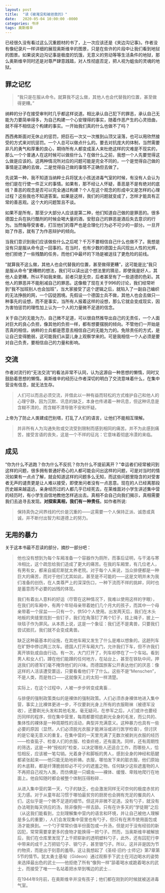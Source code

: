 ```yaml
---
layout: post
title:  "读《被淹没和被拯救的》"
date:   2020-05-04 10:00:00 -0000
categories: 书评
tags: 奥斯维辛
---
```


已经很久没有看过这么沉重题材的书了，上一次应该还是《夹边沟记事》。作者没有像纪录片一样详细的展现奥斯维辛的图景，只是在些许的片段中让我们看到地狱的图景。如果说夹边沟记事是极度的饥饿，无意义的劳动等等生活条件的地狱，那么奥斯维辛同时还是对尊严肆意践踏，对人性彻底否定，把人视为蛆虫的灵魂的地狱。  

## 罪之记忆

> “我只是在服从命令。就算我不这么做，其他人也会代替我的位置，甚至做得更糟。”

纳粹的分子在接受审判时几乎都这样说道。相比承认自己犯下的罪恶，承认自己无能为力要简单得多，为自己构建一个心安理得的事实，随着作恶产生的心灵扭曲，就不得不相信这个构建的事实。一开始我们真的什么也做不了吗？

西西弗斯面对无休止的惩罚，把巨石一次又一次推到山顶又滚落，也可以用欣然接受的方式来对抗惩罚。一个人总可以做点什么的。要去对抗庞大的体制，当然需要非凡的勇气和厚重的良心，期待所有人都变成圣人来杜绝这样的灾难是不现实的，那么一个个普通人在这时候可以做些什么？在做什么之前，我想一个人先要觉得这么做是应该的。这两种情况所对应的问题可能是完全不同的，一个是觉得自己做的事情是正确的去做，二是觉得自己做的事情不正确但去做了。

先说第一种，我不知道当纳粹士兵将犹太小孩送进毒气室的时候，有没有人会认为他们是在行使一件正义的事情。如果有，那不经让人怀疑，善恶是不是有绝对的底线？善恶的观念是否可以完全通过构建？个人在这个观念的形成中又是怎样的心理过程？这些我也不知道答案。如果是这样，我们的问题就变成了，怎样才能具有正常的善恶观。这个大的问题暂且不谈。

如果不是所有，那至少大部分人应该是第二种，他们知道自己做的是罪恶的。很多德国士兵在执行酷刑的时候会喝大量的酒，安慰自己的罪恶是酒后失去意识的行为。当然侮辱受害者，打压他们的尊严也是合理化行为必不可少的一部分。一旦开始了作恶，就有了为作恶辩护的倾向。

当我们意识到我们应该做些什么之后呢？千万不要相信自己什么也做不了。我想是没有只是服从命令这一回事的。在当时，也有少数的德国士兵闪现出人性的光辉，他们拒绝了一些残酷的任务，而他们中最坏的下场是被送往了更危险的前线。

“就算我不这么做，其他人也会代替我的位置，甚至做得更糟”，这可能是比“我只是服从命令”更糟糕的想法，我们可以读出这个想法里的猜忌，即使我是好人，其他人会更糟，所以不如我来做。前者只是无奈，后者甚至有了一些道德的色彩。其他人的罪恶并不能削减自己的罪恶。这像极了现在关于996的讨论，我们经常听到“我不加班别人也会加班”，当大家接受了这个逻辑之后，就陷入了一副自己编织的无法挣脱的网，一个囚徒困境。先假设一个德国士兵不做，其他人也会去做只一种事先的设想，而不是事实，当所有人报着这样的设想，那么它就会变成现实，因为害怕惩罚的理性加上认为一个人的力量微不足道的信念。

关于自己的无能为力，自己微不足道，可以很自然推导出自己的无责任，一个人面对巨大的良心负担，像其他的负担一样，都有想要摆脱的倾向。不管他们一开始是否真的相信，纳粹的士兵都是愿意去相信自己的无能为力的。免除责任的方式，是让自己变得脆弱，这可能我们从婴儿身上观察学来的。可是我相信一个人必须是要对自己负责，要相信自己的力量和影响。



## 交流

作者对流行的“无法交流”的看法非常不认同，认为这源自一种思想的懒惰，同时又鼓励着思想的懒惰。奥斯维辛的经历让作者深切的明白了交流意味着什么，在集中营没有信息，就无法生存。

> 人们可以而且必须交流，并借此以一种有益而轻松的方式维护自己和他人的心理宁静，因为沉默、讯息的缺乏，本身也传递着一种讯息，但这种讯息是含糊不清的，而含糊不清导致不安和怀疑。 

上帝为了防止人类建成巴别塔，打乱了人们的语言，让他们不能相互理解。

> 并非所有人为沟通失败或交流受到限制而感到相同的痛苦。并不为此感到痛苦，接受言语的丧失，这是一个不祥的征兆：它意味着彻底冷漠的来临。

## 成见

“你为什么不逃跑？你为什么不反抗？你为什么不提前离开？”幸运者们经常被问到这样的问题，很多拥有普通好奇心的人都可能会问出这样的问题，可是对当时的情况如果有一点点了解，就会知道这样的问题多么无知，而这些问题里隐含的对受害者无声的谴责更是让人难以接受，即使发问者没有一点恶意。现在的人已经离那段历史越来越遥远，亲身经历过的人都几乎已经死去，在莱维面对小学生讲述集中营的经历时，有小学生自信地教他怎样逃出去。真相不会自己向我们揭示，真相需要我们去追寻去发现。**对探索真相，我们有一种责任**。如作者所说:

> 保持真伪之间界线的代价是沉重的——这需要一个人保持正派、诚恳或真诚，并不断付出智力和道德上的努力。

## 无用的暴力

关于这本书最不忍读的部分，摘抄一部分吧：

> 他也没有想到为每个车厢准备一个容器作为厕所，而事后证明，与干渴与寒冷相比，这个疏忽给我们造成了更大的痛苦。在我的车厢里，有几位老人，有男有女，都来自威尼斯犹太养老院。对于每个人来说，当众排便都是一种巨大的痛苦，而对于他们尤其如此，甚至是不可能的——这是文明并未为我们准备的创伤，在人类尊严上的深深伤口，一种下流而不祥的挑衅，同时也是蓄意而不必要的凶残的体现。
>
> 我们有着出人意料的好运（尽管在这种情况下，我难以使用这样的字眼），在我们的车厢中，有两个年轻母亲带着她们几个月大的孩子，而其中一个母亲带着一个尿盆——只有一个，供50个人使用。出发两天后，我们在木头地板的夹缝里找到一些钉子，我们在角落钉了两个钉子，挂上绳子，披上一块毯子作为屏风。从本质上说，这是一个象征：我们还不是禽兽，只要我们尝试抵抗，我们就不会变成禽兽。
>
> 缺乏这种最基本的设施，在其他车厢又发生了什么是难以想象的。这趟列车在旷野中停过两三次车。德国人打开车厢大门，允许我们下车，但不许我们离开铁轨或自由行动。有一次，大门打开了，列车却停在了一个车站。看到男人和女人们，蹲在他们能蹲的任何地方，在站台上，甚至在铁轨中间，押送我们的德军们毫不掩饰他们的兴味。而德国旅客公开表达他们的厌恶：像这样的人活该遭受噩运，只要看看他们干了什么。这些不是“Menschen”，不是人类，而是牲口——这就像天上的太阳一样清楚。
>
> 实际上，在这个过程中，人被一步步转变成禽畜...
>
> 与排便的强制政策类似的是裸体的强制政策。人们必须赤身裸体地进入集中营，事实上比裸体更进一步，不仅要剥光身上所有的衣服鞋袜（被德军没收），还要剃光头发和其他毛发。毫无疑问，在参军之后，人们或许也要经历同样的程序，但在集中营里，每周都要彻底剃光全身的毛发，而公共的、集体性的裸体是一种周期性的活动，典型并充满意义。这种暴力也具有一些必要的原因（显然，人们必须脱光衣服才能淋浴或进行医学检查），但讨厌的是它毫无意义的重复。在集中营的一天里充满了无数次被剥光衣服的经历——检查虱子、检查人们的衣服、检查疥疮，还有晨洗。同样，还有周期性的筛选，这是一种“授权的”检查，以决定哪些人还适合工作，而哪些人，恰恰相反，应该被一笔勾销。光着身子和脚板的男人，感到全身的神经和筋腱都紧张起来——他只能无助地祈祷。衣服，哪怕发下来的脏衣服，他们原始的木底鞋，都是纤薄脆弱却必不可少的遮羞之物。任何缺少这些遮羞物的人不再把自己视为人类，而仿佛是一只蠕虫——裸体、缓慢、卑贱地爬行在地面上。他自知随时都会被整个体制压得粉碎...
>
> 从进入集中营的第一天，勺子的缺乏，也会激发同样无可奈何的极度赤贫的无力感。对于从童年起习惯于哪怕最贫穷的厨房也会拥有充足的餐具的人们，这似乎是一个微不足道的细节。但这并非微不足道。没有勺子，就没有办法喝到每天供应的汤，除非像狗一样去舔。只有在许多天的“学徒期”之后（从这我们能看到，立刻理解集中营内的语言和环境，并让自己被他人理解是多么的重要），人们会发现集中营里也有勺子，但只有在黑市使用面包或汤才能换到。一个勺子常常价值半份面包或一升汤，但是对于没有经验的新囚犯，常常需要拿更多的食物才能换得一把勺子。然而，当奥斯维辛被解放后，我们在仓库里发现了上千把崭新的透明塑料勺子，此外，还有囚犯行李中带来的成千上万把铝勺子、钢勺子，甚至银勺子。所以，这并非是因为节约物资，而是出于刻意的羞辱。这让我想起了《圣经·旧约·士师记》第7章第5节的情节。犹太勇士基甸（Gideon）通过观察手下武士在河边喝水的姿势来选择最出色的武士——他拒绝了所有“像狗一样”舔着喝水或跪着喝水的武士，而接受了唯一一名站着把水举到嘴边的武士...
>
> 在1944年9月前，在奥斯维辛并没有孩子；他们都在刚到的时候就被送进毒气室。

